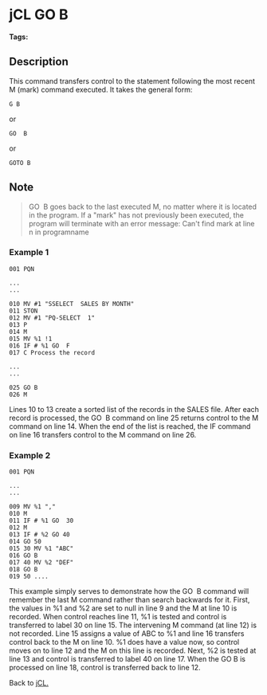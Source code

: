 # jCL GO  B

<PageHeader />

**Tags:**
<badge text='jcl' vertical='middle' />

## Description

This command transfers control to the statement following the most recent M (mark) command executed. It takes the general form:

```
G B
```

or

```
GO  B
```

or

```
GOTO B
```

## Note

> GO  B goes back to the last executed M, no matter where it is located in the program. If a "mark" has not previously been executed, the program will terminate with an error message: Can't find mark at line n in programname

### Example 1

```
001 PQN

...
...

010 MV #1 "SSELECT  SALES BY MONTH"
011 STON
012 MV #1 "PQ-SELECT  1"
013 P
014 M
015 MV %1 !1
016 IF # %1 GO  F
017 C Process the record

...
...

025 GO B
026 M
```

Lines 10 to 13 create a sorted list of the records in the SALES file. After each record is processed, the GO  B command on line 25 returns control to the M command on line 14. When the end of the list is reached, the IF command on line 16 transfers control to the M command on line 26.

### Example 2

```
001 PQN

...
...

009 MV %1 ","
010 M
011 IF # %1 GO  30
012 M
013 IF # %2 GO 40
014 GO 50
015 30 MV %1 "ABC"
016 GO B
017 40 MV %2 "DEF"
018 GO B
019 50 ....
```

This example simply serves to demonstrate how the GO  B command will remember the last M command rather than search backwards for it. First, the values in %1 and %2 are set to null in line 9 and the M at line 10 is recorded. When control reaches line 11, %1 is tested and control is transferred to label 30 on line 15. The intervening M command (at line 12) is not recorded. Line 15 assigns a value of ABC to %1 and line 16 transfers control back to the M on line 10. %1 does have a value now, so control moves on to line 12 and the M on this line is recorded. Next, %2 is tested at line 13 and control is transferred to label 40 on line 17. When the GO B is processed on line 18, control is transferred back to line 12.

Back to [jCL.](./../README.md)
  
<PageFooter />